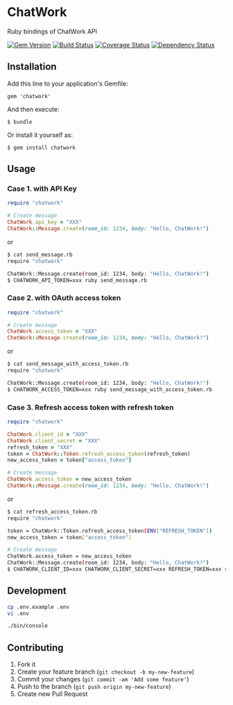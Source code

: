 # ChatWork

Ruby bindings of ChatWork API

[![Gem Version](https://badge.fury.io/rb/chatwork.svg)](https://badge.fury.io/rb/chatwork)
[![Build Status](https://travis-ci.org/asonas/chatwork-ruby.svg?branch=master)](https://travis-ci.org/asonas/chatwork-ruby)
[![Coverage Status](https://coveralls.io/repos/github/asonas/chatwork-ruby/badge.svg?branch=master)](https://coveralls.io/github/asonas/chatwork-ruby)
[![Dependency Status](https://gemnasium.com/badges/github.com/asonas/chatwork-ruby.svg)](https://gemnasium.com/github.com/asonas/chatwork-ruby)

## Installation

Add this line to your application's Gemfile:

    gem 'chatwork'

And then execute:

    $ bundle

Or install it yourself as:

    $ gem install chatwork

## Usage

### Case 1. with API Key

``` ruby
require "chatwork"

# Create message
ChatWork.api_key = "XXX"
ChatWork::Message.create(room_id: 1234, body: "Hello, ChatWork!")
```

or

``` sh
$ cat send_message.rb
require "chatwork"

ChatWork::Message.create(room_id: 1234, body: "Hello, ChatWork!")
$ CHATWORK_API_TOKEN=xxx ruby send_message.rb
```

### Case 2. with OAuth access token
``` ruby
require "chatwork"

# Create message
ChatWork.access_token = "XXX"
ChatWork::Message.create(room_id: 1234, body: "Hello, ChatWork!")
```

or

``` sh
$ cat send_message_with_access_token.rb
require "chatwork"

ChatWork::Message.create(room_id: 1234, body: "Hello, ChatWork!")
$ CHATWORK_ACCESS_TOKEN=xxx ruby send_message_with_access_token.rb
```

### Case 3. Refresh access token with refresh token
``` ruby
require "chatwork"

ChatWork.client_id = "XXX"
ChatWork.client_secret = "XXX"
refresh_token = "XXX"
token = ChatWork::Token.refresh_access_token(refresh_token)
new_access_token = token["access_token"]

# Create message
ChatWork.access_token = new_access_token
ChatWork::Message.create(room_id: 1234, body: "Hello, ChatWork!")
```

or

``` sh
$ cat refresh_access_token.rb
require "chatwork"

token = ChatWork::Token.refresh_access_token(ENV["REFRESH_TOKEN"])
new_access_token = token["access_token"]

# Create message
ChatWork.access_token = new_access_token
ChatWork::Message.create(room_id: 1234, body: "Hello, ChatWork!")
$ CHATWORK_CLIENT_ID=xxx CHATWORK_CLIENT_SECRET=xxx REFRESH_TOKEN=xxx ruby refresh_access_token.rb
```

## Development
```bash
cp .env.example .env
vi .env

./bin/console
```

## Contributing

1. Fork it
2. Create your feature branch (`git checkout -b my-new-feature`)
3. Commit your changes (`git commit -am 'Add some feature'`)
4. Push to the branch (`git push origin my-new-feature`)
5. Create new Pull Request
